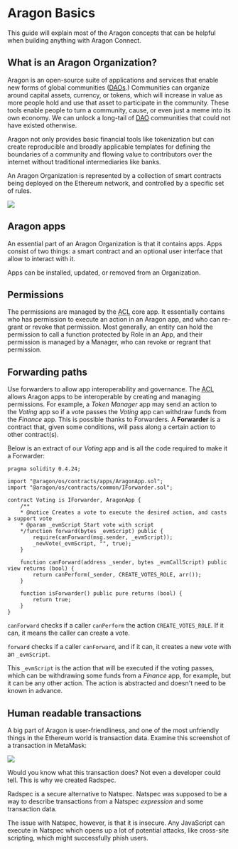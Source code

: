 # Aragon Basics

This guide will explain most of the Aragon concepts that can be helpful when building anything with Aragon Connect.

## What is an Aragon Organization?

Aragon is an open-source suite of applications and services that enable new forms of global communities (<a href="https://aragon.org/dao"><abbr title="Decentralized autonomous organization">DAO</abbr>s</a>.) Communities can organize around capital assets, currency, or tokens, which will increase in value as more people hold and use that asset to participate in the community. These tools enable people to turn a community, cause, or even just a meme into its own economy. We can unlock a long-tail of <a href="https://aragon.org/dao"><abbr title="Decentralized autonomous organization">DAO</abbr></a> communities that could not have existed otherwise.

Aragon not only provides basic financial tools like tokenization but can create reproducible and broadly applicable templates for defining the boundaries of a community and flowing value to contributors over the internet without traditional intermediaries like banks.

An Aragon Organization is represented by a collection of smart contracts being deployed on the Ethereum network, and controlled by a specific set of rules.

![](../assets/concept-organization.png)

## Aragon apps

An essential part of an Aragon Organization is that it contains apps. Apps consist of two things: a smart contract and an optional user interface that allow to interact with it.

Apps can be installed, updated, or removed from an Organization. 

## Permissions

The permissions are managed by the <abbr title="Access-control list">ACL</abbr> core app. It essentially contains who has permission to execute an action in an Aragon app, and who can re-grant or revoke that permission. Most generally, an entity can hold the permission to call a function protected by Role in an App, and their permission is managed by a Manager, who can revoke or regrant that permission.

## Forwarding paths

Use forwarders to allow app interoperability and governance. The <abbr title="Access-control list">ACL</abbr> allows Aragon apps to be interoperable by creating and managing permissions. For example, a *Token Manager* app may send an action to the *Voting* app so if a vote passes the *Voting* app can withdraw funds from the *Finance* app. This is possible thanks to Forwarders. A **Forwarder** is a contract that, given some conditions, will pass along a certain action to other contract(s).

Below is an extract of our *Voting* app and is all the code required to make it a Forwarder:

```solidity
pragma solidity 0.4.24;

import "@aragon/os/contracts/apps/AragonApp.sol";
import "@aragon/os/contracts/common/IForwarder.sol";

contract Voting is IForwarder, AragonApp {
    /**
    * @notice Creates a vote to execute the desired action, and casts a support vote
    * @param _evmScript Start vote with script
    */function forward(bytes _evmScript) public {
        require(canForward(msg.sender, _evmScript));
        _newVote(_evmScript, "", true);
    }

    function canForward(address _sender, bytes _evmCallScript) public view returns (bool) {
        return canPerform(_sender, CREATE_VOTES_ROLE, arr());
    }

    function isForwarder() public pure returns (bool) {
        return true;
    }
}
```

`canForward` checks if a caller `canPerform` the action `CREATE_VOTES_ROLE`. If it can, it means the caller can create a vote.

`forward` checks if a caller `canForward`, and if it can, it creates a new vote with an `_evmScript`.

This `_evmScript` is the action that will be executed if the voting passes, which can be withdrawing some funds from a *Finance* app, for example, but it can be any other action. The action is abstracted and doesn't need to be known in advance.

## Human readable transactions

A big part of Aragon is user-friendliness, and one of the most unfriendly things in the Ethereum world is transaction data. Examine this screenshot of a transaction in MetaMask:

![](https://hack.aragon.org/docs/assets/metamask.png)

Would you know what this transaction does? Not even a developer could tell. This is why we created Radspec.

Radspec is a secure alternative to Natspec. Natspec was supposed to be a way to describe transactions from a Natspec *expression* and some transaction data.

The issue with Natspec, however, is that it is insecure. Any JavaScript can execute in Natspec which opens up a lot of potential attacks, like cross-site scripting, which might successfully phish users.
